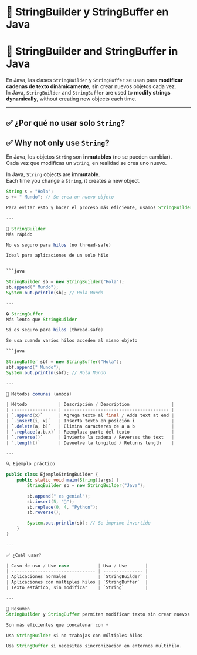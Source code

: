 # 🧵 StringBuilder y StringBuffer en Java  
# 🧵 StringBuilder and StringBuffer in Java

En Java, las clases `StringBuilder` y `StringBuffer` se usan para **modificar cadenas de texto dinámicamente**, sin crear nuevos objetos cada vez.  
In Java, `StringBuilder` and `StringBuffer` are used to **modify strings dynamically**, without creating new objects each time.

---

## ✅ ¿Por qué no usar solo `String`?  
## ✅ Why not only use `String`?

En Java, los objetos `String` son **inmutables** (no se pueden cambiar).  
Cada vez que modificas un `String`, en realidad se crea uno nuevo.

In Java, `String` objects are **immutable**.  
Each time you change a `String`, it creates a new object.

```java
String s = "Hola";
s += " Mundo"; // Se crea un nuevo objeto

Para evitar esto y hacer el proceso más eficiente, usamos StringBuilder o StringBuffer.

---

🔄 StringBuilder
Más rápido

No es seguro para hilos (no thread-safe)

Ideal para aplicaciones de un solo hilo


```java 

StringBuilder sb = new StringBuilder("Hola");
sb.append(" Mundo");
System.out.println(sb); // Hola Mundo

---

🔒 StringBuffer
Más lento que StringBuilder

Sí es seguro para hilos (thread-safe)

Se usa cuando varios hilos acceden al mismo objeto

```java

StringBuffer sbf = new StringBuffer("Hola");
sbf.append(" Mundo");
System.out.println(sbf); // Hola Mundo

---

🔧 Métodos comunes (ambos)

| Método            | Descripción / Description                |
| ----------------- | ---------------------------------------- |
| `.append(x)`      | Agrega texto al final / Adds text at end |
| `.insert(i, x)`   | Inserta texto en posición i              |
| `.delete(a, b)`   | Elimina caracteres de a a b              |
| `.replace(a,b,x)` | Reemplaza parte del texto                |
| `.reverse()`      | Invierte la cadena / Reverses the text   |
| `.length()`       | Devuelve la longitud / Returns length    |

---

🔍 Ejemplo práctico

public class EjemploStringBuilder {
    public static void main(String[]args) {
        StringBuilder sb = new StringBuilder("Java");

        sb.append(" es genial");
        sb.insert(5, "📌");
        sb.replace(0, 4, "Python");
        sb.reverse();

        System.out.println(sb); // Se imprime invertido
    }
}

---

✅ ¿Cuál usar?

| Caso de uso / Use case           | Usa / Use       |
| -------------------------------- | --------------- |
| Aplicaciones normales            | `StringBuilder` |
| Aplicaciones con múltiples hilos | `StringBuffer`  |
| Texto estático, sin modificar    | `String`        |

---

📌 Resumen
StringBuilder y StringBuffer permiten modificar texto sin crear nuevos objetos

Son más eficientes que concatenar con +

Usa StringBuilder si no trabajas con múltiples hilos

Usa StringBuffer si necesitas sincronización en entornos multihilo.
